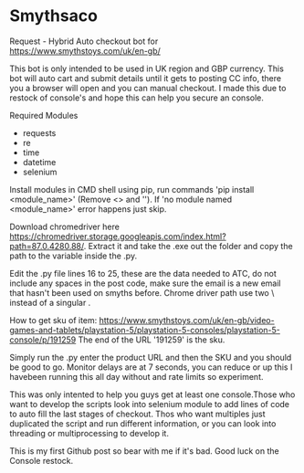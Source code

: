 # Smythsaco
Request - Hybrid Auto checkout bot for https://www.smythstoys.com/uk/en-gb/

This bot is only intended to be used in UK region and GBP currency. This bot will auto cart and submit details until it gets to posting CC info, there you a browser will open and you can manual checkout. I made this due to restock of console's and hope this can help you secure an console. 

Required Modules
- requests
- re 
- time
- datetime
- selenium

Install modules in CMD shell using pip, run commands 'pip install <module_name>' (Remove <> and ''). If 'no module named <module_name>' error happens just skip.

Download chromedriver here https://chromedriver.storage.googleapis.com/index.html?path=87.0.4280.88/. Extract it and take the .exe out the folder and copy the path to the variable inside the .py.

Edit the .py file lines 16 to 25, these are the data needed to ATC, do not include any spaces in the post code, make sure the email is a new email that hasn't been used on smyths before. Chrome driver path use two \\ instead of a singular \.

How to get sku of item:
https://www.smythstoys.com/uk/en-gb/video-games-and-tablets/playstation-5/playstation-5-consoles/playstation-5-console/p/191259
The end of the URL '191259' is the sku.

Simply run the .py enter the product URL and then the SKU and you should be good to go. Monitor delays are at 7 seconds, you can reduce or up this I havebeen running this all day without and rate limits so experiment.

This was only intented to help you guys get at least one console.Those who want to develop the scripts look into selenium module to add lines of code to auto fill the last stages of checkout. Thos who want multiples just duplicated the script and run different information, or you can look into threading or multiprocessing to develop it.

This is my first Github post so bear with me if it's bad. Good luck on the Console restock.
